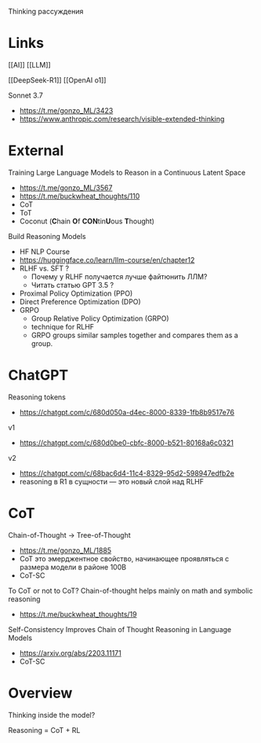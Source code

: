 
Thinking
рассуждения

# Links

[[AI]]
[[LLM]]

[[DeepSeek-R1]]
[[OpenAI o1]]


Sonnet 3.7
- https://t.me/gonzo_ML/3423
- https://www.anthropic.com/research/visible-extended-thinking

# External

Training Large Language Models to Reason in a Continuous Latent Space
- https://t.me/gonzo_ML/3567
- https://t.me/buckwheat_thoughts/110
- CoT
- ToT
- Coconut (**C**hain **O**f **CON**tin**U**ous **T**hought)

Build Reasoning Models
- HF NLP Course
- https://huggingface.co/learn/llm-course/en/chapter12
- RLHF vs. SFT ?
	- Почему у RLHF получается лучше файтюнить ЛЛМ?
	- Читать статью GPT 3.5 ?
- Proximal Policy Optimization (PPO)
- Direct Preference Optimization (DPO)
- GRPO
	- Group Relative Policy Optimization (GRPO)
	- technique for RLHF
	- GRPO groups similar samples together and compares them as a group.


# ChatGPT

Reasoning tokens
- https://chatgpt.com/c/680d050a-d4ec-8000-8339-1fb8b9517e76

v1
- https://chatgpt.com/c/680d0be0-cbfc-8000-b521-80168a6c0321

v2
- https://chatgpt.com/c/68bac6d4-11c4-8329-95d2-598947edfb2e
- reasoning в R1 в сущности — это новый слой над RLHF

# CoT


Chain-of-Thought → Tree-of-Thought
- https://t.me/gonzo_ML/1885
- CoT это эмерджентное свойство, начинающее проявляться с размера модели в районе 100B
- CoT-SC

To CoT or not to CoT? Chain-of-thought helps mainly on math and symbolic reasoning
- https://t.me/buckwheat_thoughts/19


Self-Consistency Improves Chain of Thought Reasoning in Language Models
- https://arxiv.org/abs/2203.11171
- CoT-SC


# Overview

Thinking inside the model?

Reasoning = CoT + RL
